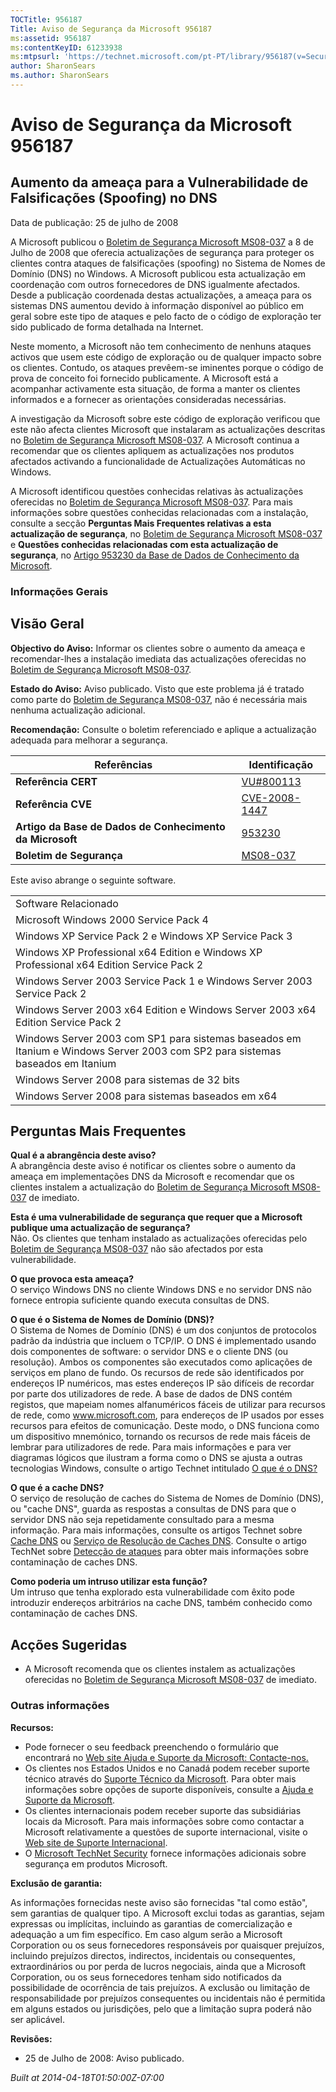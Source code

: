 ```yaml
---
TOCTitle: 956187
Title: Aviso de Segurança da Microsoft 956187
ms:assetid: 956187
ms:contentKeyID: 61233938
ms:mtpsurl: 'https://technet.microsoft.com/pt-PT/library/956187(v=Security.10)'
author: SharonSears
ms.author: SharonSears
---
```




Aviso de Segurança da Microsoft 956187
======================================

Aumento da ameaça para a Vulnerabilidade de Falsificações (Spoofing) no DNS
---------------------------------------------------------------------------

Data de publicação: 25 de julho de 2008

A Microsoft publicou o [Boletim de Segurança Microsoft MS08-037](http://go.microsoft.com/fwlink/?linkid=119620) a 8 de Julho de 2008 que oferecia actualizações de segurança para proteger os clientes contra ataques de falsificações (spoofing) no Sistema de Nomes de Domínio (DNS) no Windows. A Microsoft publicou esta actualização em coordenação com outros fornecedores de DNS igualmente afectados. Desde a publicação coordenada destas actualizações, a ameaça para os sistemas DNS aumentou devido à informação disponível ao público em geral sobre este tipo de ataques e pelo facto de o código de exploração ter sido publicado de forma detalhada na Internet.

Neste momento, a Microsoft não tem conhecimento de nenhuns ataques activos que usem este código de exploração ou de qualquer impacto sobre os clientes. Contudo, os ataques prevêem-se iminentes porque o código de prova de conceito foi fornecido publicamente. A Microsoft está a acompanhar activamente esta situação, de forma a manter os clientes informados e a fornecer as orientações consideradas necessárias.

A investigação da Microsoft sobre este código de exploração verificou que este não afecta clientes Microsoft que instalaram as actualizações descritas no [Boletim de Segurança Microsoft MS08-037](http://go.microsoft.com/fwlink/?linkid=119620). A Microsoft continua a recomendar que os clientes apliquem as actualizações nos produtos afectados activando a funcionalidade de Actualizações Automáticas no Windows.

A Microsoft identificou questões conhecidas relativas às actualizações oferecidas no [Boletim de Segurança Microsoft MS08-037](http://go.microsoft.com/fwlink/?linkid=119620). Para mais informações sobre questões conhecidas relacionadas com a instalação, consulte a secção **Perguntas Mais Frequentes relativas a esta actualização de segurança**, no [Boletim de Segurança Microsoft MS08-037](http://go.microsoft.com/fwlink/?linkid=119620) e **Questões conhecidas relacionadas com esta actualização de segurança**, no [Artigo 953230 da Base de Dados de Conhecimento da Microsoft](http://support.microsoft.com/kb/953230).

### Informações Gerais

Visão Geral
-----------


**Objectivo do Aviso:** Informar os clientes sobre o aumento da ameaça e recomendar-lhes a instalação imediata das actualizações oferecidas no [Boletim de Segurança Microsoft MS08-037](http://go.microsoft.com/fwlink/?linkid=119620).

**Estado do Aviso:** Aviso publicado. Visto que este problema já é tratado como parte do [Boletim de Segurança MS08-037](http://go.microsoft.com/fwlink/?linkid=119620), não é necessária mais nenhuma actualização adicional.

**Recomendação:** Consulte o boletim referenciado e aplique a actualização adequada para melhorar a segurança.

| Referências                                              | Identificação                                                                    |
|----------------------------------------------------------|----------------------------------------------------------------------------------|
| **Referência CERT**                                      | [VU\#800113](http://www.kb.cert.org/vuls/id/800113)                              |
| **Referência CVE**                                       | [CVE-2008-1447](http://www.cve.mitre.org/cgi-bin/cvename.cgi?name=cve-2008-1447) |
| **Artigo da Base de Dados de Conhecimento da Microsoft** | [953230](http://support.microsoft.com/kb/953230)                                 |
| **Boletim de Segurança**                                 | [MS08-037](http://go.microsoft.com/fwlink/?linkid=119620)                        |

Este aviso abrange o seguinte software.

|                                                                                                                               |
|-------------------------------------------------------------------------------------------------------------------------------|
| Software Relacionado                                                                                                          |
| Microsoft Windows 2000 Service Pack 4                                                                                         |
| Windows XP Service Pack 2 e Windows XP Service Pack 3                                                                         |
| Windows XP Professional x64 Edition e Windows XP Professional x64 Edition Service Pack 2                                      |
| Windows Server 2003 Service Pack 1 e Windows Server 2003 Service Pack 2                                                       |
| Windows Server 2003 x64 Edition e Windows Server 2003 x64 Edition Service Pack 2                                              |
| Windows Server 2003 com SP1 para sistemas baseados em Itanium e Windows Server 2003 com SP2 para sistemas baseados em Itanium |
| Windows Server 2008 para sistemas de 32 bits                                                                                  |
| Windows Server 2008 para sistemas baseados em x64                                                                             |

Perguntas Mais Frequentes
-------------------------


**Qual é a abrangência deste aviso?**  
A abrangência deste aviso é notificar os clientes sobre o aumento da ameaça em implementações DNS da Microsoft e recomendar que os clientes instalem a actualização do [Boletim de Segurança Microsoft MS08-037](http://go.microsoft.com/fwlink/?linkid=119620) de imediato.

**Esta é uma vulnerabilidade de segurança que requer que a Microsoft publique uma actualização de segurança?**  
Não. Os clientes que tenham instalado as actualizações oferecidas pelo [Boletim de Segurança MS08-037](http://go.microsoft.com/fwlink/?linkid=119620) não são afectados por esta vulnerabilidade.

**O que provoca esta ameaça?**  
O serviço Windows DNS no cliente Windows DNS e no servidor DNS não fornece entropia suficiente quando executa consultas de DNS.

**O que é o Sistema de Nomes de Domínio (DNS)?**  
O Sistema de Nomes de Domínio (DNS) é um dos conjuntos de protocolos padrão da indústria que incluem o TCP/IP. O DNS é implementado usando dois componentes de software: o servidor DNS e o cliente DNS (ou resolução). Ambos os componentes são executados como aplicações de serviços em plano de fundo. Os recursos de rede são identificados por endereços IP numéricos, mas estes endereços IP são difíceis de recordar por parte dos utilizadores de rede. A base de dados de DNS contém registos, que mapeiam nomes alfanuméricos fáceis de utilizar para recursos de rede, como www.microsoft.com, para endereços de IP usados por esses recursos para efeitos de comunicação. Deste modo, o DNS funciona como um dispositivo mnemónico, tornando os recursos de rede mais fáceis de lembrar para utilizadores de rede. Para mais informações e para ver diagramas lógicos que ilustram a forma como o DNS se ajusta a outras tecnologias Windows, consulte o artigo Technet intitulado [O que é o DNS?](http://technet2.microsoft.com/windowsserver/en/library/ff937311-03ce-4d04-b72c-b39c4d51cb361033.mspx)

**O que é a cache DNS?**  
O serviço de resolução de caches do Sistema de Nomes de Domínio (DNS), ou "cache DNS", guarda as respostas a consultas de DNS para que o servidor DNS não seja repetidamente consultado para a mesma informação. Para mais informações, consulte os artigos Technet sobre [Cache DNS](http://www.microsoft.com/technet/prodtechnol/windows2000serv/reskit/regentry/30643.mspx?mfr=true) ou [Serviço de Resolução de Caches DNS](http://www.microsoft.com/technet/prodtechnol/windows2000serv/reskit/cnet/cnbc_imp_qxht.mspx?mfr=true). Consulte o artigo TechNet sobre [Detecção de ataques](http://www.microsoft.com/technet/isa/2004/help/fw_alertattack.mspx?mfr=true) para obter mais informações sobre contaminação de caches DNS.

**Como poderia um intruso utilizar esta função?**  
Um intruso que tenha explorado esta vulnerabilidade com êxito pode introduzir endereços arbitrários na cache DNS, também conhecido como contaminação de caches DNS.

Acções Sugeridas
----------------


-   A Microsoft recomenda que os clientes instalem as actualizações oferecidas no [Boletim de Segurança Microsoft MS08-037](http://go.microsoft.com/fwlink/?linkid=119620) de imediato.

### Outras informações

**Recursos:**

-   Pode fornecer o seu feedback preenchendo o formulário que encontrará no [Web site Ajuda e Suporte da Microsoft: Contacte-nos.](https://support.microsoft.com/common/survey.aspx?scid=sw;en;1257&amp;showpage=1&amp;ws=technet&amp;sd=tech)
-   Os clientes nos Estados Unidos e no Canadá podem receber suporte técnico através do [Suporte Técnico da Microsoft](http://go.microsoft.com/fwlink/?linkid=21131). Para obter mais informações sobre opções de suporte disponíveis, consulte a [Ajuda e Suporte da Microsoft](http://support.microsoft.com/).
-   Os clientes internacionais podem receber suporte das subsidiárias locais da Microsoft. Para mais informações sobre como contactar a Microsoft relativamente a questões de suporte internacional, visite o [Web site de Suporte Internacional](http://go.microsoft.com/fwlink/?linkid=21155).
-   O [Microsoft TechNet Security](http://go.microsoft.com/fwlink/?linkid=21132) fornece informações adicionais sobre segurança em produtos Microsoft.

**Exclusão de garantia:**

As informações fornecidas neste aviso são fornecidas "tal como estão", sem garantias de qualquer tipo. A Microsoft exclui todas as garantias, sejam expressas ou implícitas, incluindo as garantias de comercialização e adequação a um fim específico. Em caso algum serão a Microsoft Corporation ou os seus fornecedores responsáveis por quaisquer prejuízos, incluindo prejuízos directos, indirectos, incidentais ou consequentes, extraordinários ou por perda de lucros negociais, ainda que a Microsoft Corporation, ou os seus fornecedores tenham sido notificados da possibilidade de ocorrência de tais prejuízos. A exclusão ou limitação de responsabilidade por prejuízos consequentes ou incidentais não é permitida em alguns estados ou jurisdições, pelo que a limitação supra poderá não ser aplicável.

**Revisões:**

-   25 de Julho de 2008: Aviso publicado.

*Built at 2014-04-18T01:50:00Z-07:00*
